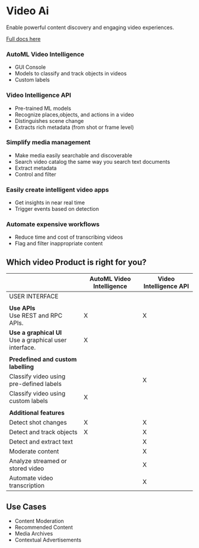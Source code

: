 # Video Ai

Enable powerful content discovery and engaging video experiences.

[Full docs here](https://cloud.google.com/video-intelligence/)

### AutoML Video Intelligence
* GUI Console
* Models to classify and track objects in videos
* Custom labels

### Video Intelligence API
* Pre-trained ML models
* Recognize places,objects, and actions in a video
* Distinguishes scene change
* Extracts rich metadata (from shot or frame level)

### Simplify media management
* Make media easily searchable and discoverable
* Search video catalog the same way you search text documents
* Extract metadata
* Control and filter

### Easily create intelligent video apps
* Get insights in near real time
* Trigger events based on detection

### Automate expensive workflows
* Reduce time and cost of transcribing videos
* Flag and filter inappropriate content

## Which video Product is right for you?
||AutoML Video Intelligence|Video Intelligence API|
|-|------------------------|----------------------|
|USER INTERFACE|
||
|**Use APIs**<br>Use REST and RPC APIs.|X|X|
|**Use a graphical UI** <br>Use a graphical user interface.|X||
||
|**Predefined and custom labelling**||
|Classify video using pre-defined labels||X
|Classify video using custom labels|X|
||
|**Additional features**|
|Detect shot changes|X|X|
|Detect and track objects|X|X|
|Detect and extract text||X|
|Moderate content||X|
|Analyze streamed or stored video||X|
|Automate video transcription||X|

## Use Cases
* Content Moderation
* Recommended Content
* Media Archives
* Contextual Advertisements
